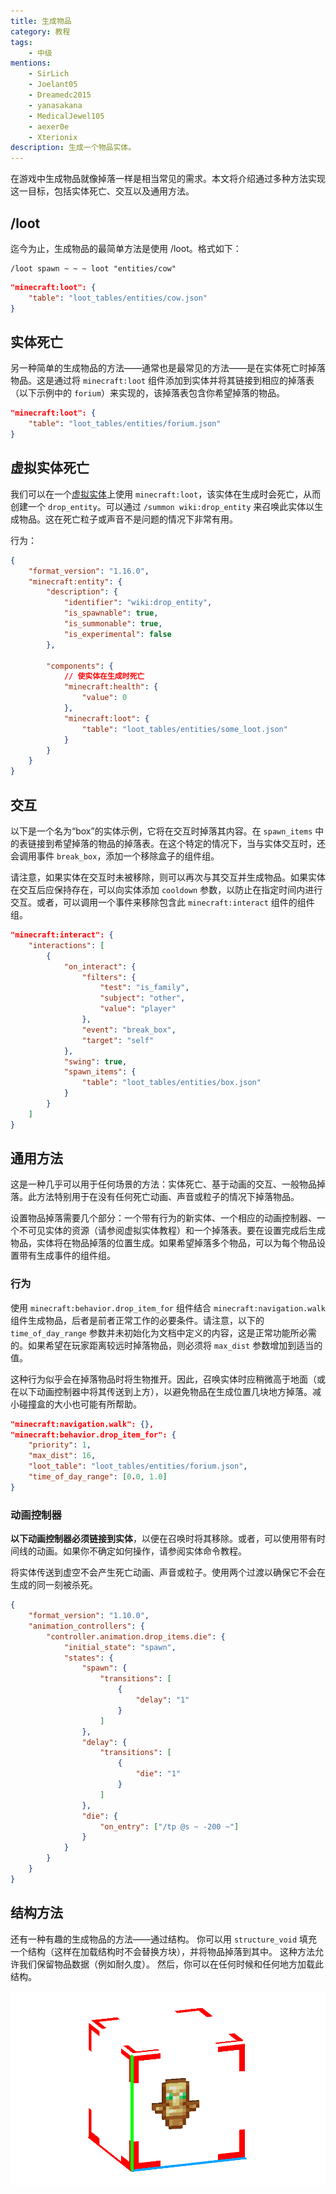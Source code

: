 ```yaml
---
title: 生成物品
category: 教程
tags:
    - 中级
mentions:
    - SirLich
    - Joelant05
    - Dreamedc2015
    - yanasakana
    - MedicalJewel105
    - aexer0e
    - Xterionix
description: 生成一个物品实体。
---
```


在游戏中生成物品就像掉落一样是相当常见的需求。本文将介绍通过多种方法实现这一目标，包括实体死亡、交互以及通用方法。

## /loot

迄今为止，生成物品的最简单方法是使用 /loot。格式如下：

```
/loot spawn ~ ~ ~ loot "entities/cow"
```

```json title="BP/loot_tables/entities/cow.json"
"minecraft:loot": {
	"table": "loot_tables/entities/cow.json"
}
```

## 实体死亡

另一种简单的生成物品的方法——通常也是最常见的方法——是在实体死亡时掉落物品。这是通过将 `minecraft:loot` 组件添加到实体并将其链接到相应的掉落表（以下示例中的 `forium`）来实现的，该掉落表包含你希望掉落的物品。

```json title="BP/entities/my_entity.json#components"
"minecraft:loot": {
	"table": "loot_tables/entities/forium.json"
}
```

## 虚拟实体死亡

我们可以在一个[虚拟实体](../entities/dummy-entities.md)上使用 `minecraft:loot`，该实体在生成时会死亡，从而创建一个 `drop_entity`。可以通过 `/summon wiki:drop_entity` 来召唤此实体以生成物品。这在死亡粒子或声音不是问题的情况下非常有用。

行为：

```json title="BP/entities/my_entity.json"
{
    "format_version": "1.16.0",
    "minecraft:entity": {
        "description": {
            "identifier": "wiki:drop_entity",
            "is_spawnable": true,
            "is_summonable": true,
            "is_experimental": false
        },

        "components": {
            // 使实体在生成时死亡
            "minecraft:health": {
                "value": 0
            },
            "minecraft:loot": {
                "table": "loot_tables/entities/some_loot.json"
            }
        }
    }
}
```

## 交互

以下是一个名为“box”的实体示例，它将在交互时掉落其内容。在 `spawn_items` 中的表链接到希望掉落的物品的掉落表。在这个特定的情况下，当与实体交互时，还会调用事件 `break_box`，添加一个移除盒子的组件组。

请注意，如果实体在交互时未被移除，则可以再次与其交互并生成物品。如果实体在交互后应保持存在，可以向实体添加 `cooldown` 参数，以防止在指定时间内进行交互。或者，可以调用一个事件来移除包含此 `minecraft:interact` 组件的组件组。

```json title="BP/entities/my_entity.json#components"
"minecraft:interact": {
	"interactions": [
		{
			"on_interact": {
				"filters": {
					"test": "is_family",
					"subject": "other",
					"value": "player"
				},
				"event": "break_box",
				"target": "self"
			},
			"swing": true,
			"spawn_items": {
				"table": "loot_tables/entities/box.json"
			}
		}
	]
}
```

## 通用方法

这是一种几乎可以用于任何场景的方法：实体死亡、基于动画的交互、一般物品掉落。此方法特别用于在没有任何死亡动画、声音或粒子的情况下掉落物品。

设置物品掉落需要几个部分：一个带有行为的新实体、一个相应的动画控制器、一个不可见实体的资源（请参阅虚拟实体教程）和一个掉落表。要在设置完成后生成物品，实体将在物品掉落的位置生成。如果希望掉落多个物品，可以为每个物品设置带有生成事件的组件组。

### 行为

使用 `minecraft:behavior.drop_item_for` 组件结合 `minecraft:navigation.walk` 组件生成物品，后者是前者正常工作的必要条件。请注意，以下的 `time_of_day_range` 参数并未初始化为文档中定义的内容，这是正常功能所必需的。如果希望在玩家距离较远时掉落物品，则必须将 `max_dist` 参数增加到适当的值。

这种行为似乎会在掉落物品时将生物推开。因此，召唤实体时应稍微高于地面（或在以下动画控制器中将其传送到上方），以避免物品在生成位置几块地方掉落。减小碰撞盒的大小也可能有所帮助。

```json title="BP/entities/my_entity.json#components"
"minecraft:navigation.walk": {},
"minecraft:behavior.drop_item_for": {
	"priority": 1,
	"max_dist": 16,
	"loot_table": "loot_tables/entities/forium.json",
	"time_of_day_range": [0.0, 1.0]
}
```

### 动画控制器

**以下动画控制器必须链接到实体**，以便在召唤时将其移除。或者，可以使用带有时间线的动画。如果你不确定如何操作，请参阅实体命令教程。

将实体传送到虚空不会产生死亡动画、声音或粒子。使用两个过渡以确保它不会在生成的同一刻被杀死。

```json title="BP/animation_controllers/my_entity.ac.json"
{
    "format_version": "1.10.0",
    "animation_controllers": {
        "controller.animation.drop_items.die": {
            "initial_state": "spawn",
            "states": {
                "spawn": {
                    "transitions": [
                        {
                            "delay": "1"
                        }
                    ]
                },
                "delay": {
                    "transitions": [
                        {
                            "die": "1"
                        }
                    ]
                },
                "die": {
                    "on_entry": ["/tp @s ~ -200 ~"]
                }
            }
        }
    }
}
```

## 结构方法

还有一种有趣的生成物品的方法——通过结构。
你可以用 `structure_void` 填充一个结构（这样在加载结构时不会替换方块），并将物品掉落到其中。
这种方法允许我们保留物品数据（例如耐久度）。
然后，你可以在任何时候和任何地方加载此结构。

![](../assets/images/items/spawning-items/structure-method.png)